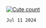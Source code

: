 <a href="https://github.com/mhcrocky">
    <img alt="Cute count" src="http://moe-count.glitch.me/get/@mhcrocky?theme=rule34"/>
</a>
<br/>

```
Jul 11 2024
```
